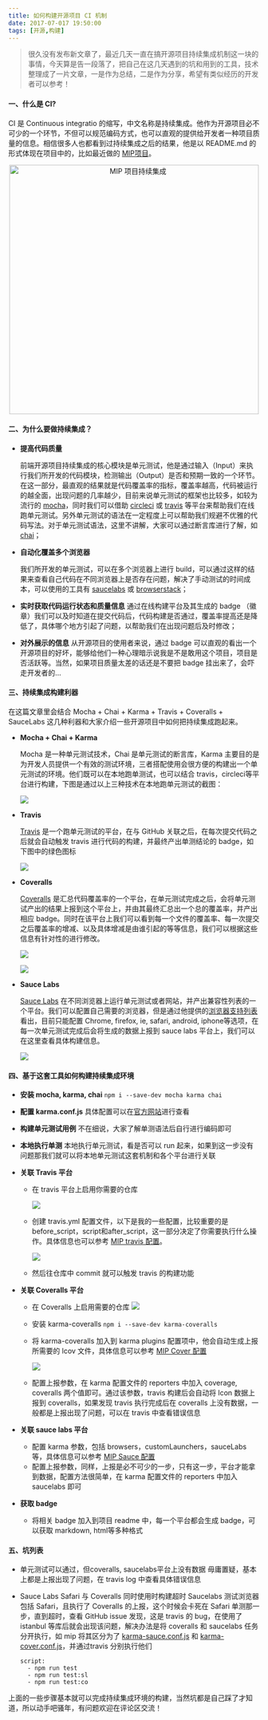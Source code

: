 ```yaml
---
title: 如何构建开源项目 CI 机制
date: 2017-07-017 19:50:00
tags: [开源,构建]
---
```


> 很久没有发布新文章了，最近几天一直在搞开源项目持续集成机制这一块的事情，今天算是告一段落了，把自己在这几天遇到的坑和用到的工具，技术整理成了一片文章，一是作为总结，二是作为分享，希望有类似经历的开发者可以参考！

#### 一、什么是 CI?
CI 是 Continuous integratio 的缩写，中文名称是持续集成。他作为开源项目必不可少的一个环节，不但可以规范编码方式，也可以直观的提供给开发者一种项目质量的信息。相信很多人也都看到过持续集成之后的结果，他是以 README.md 的形式体现在项目中的，比如最近做的 [MIP项目](https://github.com/mipengine/mip)。

<p align='center'>
    <a href="https://github.com/mipengine/mip">
        <img src='/img/articles/mip-ci/mipci.jpeg' width=500 title='MIP 项目持续集成' alt='MIP 项目持续集成'>
    </a>


#### 二、为什么要做持续集成？
- **提高代码质量**

    前端开源项目持续集成的核心模块是单元测试，他是通过输入（Input）来执行我们所开发的代码模块，检测输出（Output）是否和预期一致的一个环节。在这一部分，最直观的结果就是代码覆盖率的指标，覆盖率越高，代码被运行的越全面，出现问题的几率越少，目前来说单元测试的框架也比较多，如较为流行的 [mocha](http://mochajs.org/)，同时我们可以借助 [circleci](https://circleci.com/) 或 [travis](https://travis-ci.org/) 等平台来帮助我们在线跑单元测试。另外单元测试的语法在一定程度上可以帮助我们规避不优雅的代码写法。对于单元测试语法，这里不讲解，大家可以通过断言库进行了解，如 [chai](http://chaijs.com/)；

- **自动化覆盖多个浏览器**

    我们所开发的单元测试，可以在多个浏览器上进行 build，可以通过这样的结果来查看自己代码在不同浏览器上是否存在问题，解决了手动测试的时间成本，可以使用的工具有 [saucelabs](https://saucelabs.com/) 或 [browserstack](https://www.browserstack.com/)；

- **实时获取代码运行状态和质量信息**
    通过在线构建平台及其生成的 badge （徽章）我们可以及时知道在提交代码后，代码构建是否通过，覆盖率提高还是降低了，具体哪个地方引起了问题，以帮助我们在出现问题后及时修改；

- **对外展示的信息**
    从开源项目的使用者来说，通过 badge 可以直观的看出一个开源项目的好坏，能够给他们一种心理暗示说我是不是敢用这个项目，项目是否活跃等。当然，如果项目质量太差的话还是不要把 badge 挂出来了，会吓走开发者的...

#### 三、持续集成构建利器

在这篇文章里会结合 Mocha + Chai + Karma + Travis + Coveralls + SauceLabs 这几种利器和大家介绍一些开源项目中如何把持续集成跑起来。

- **Mocha + Chai + Karma**

    Mocha 是一种单元测试技术，Chai 是单元测试的断言库，Karma 主要目的是为开发人员提供一个有效的测试环境，三者搭配使用会很方便的构建出一个单元测试的环境。他们既可以在本地跑单测试，也可以结合 travis，circleci等平台进行构建，下图是通过以上三种技术在本地跑单元测试的截图：

    ![](/img/articles/mip-ci/unit-test.jpeg)

- **Travis**

    [Travis](https://travis-ci.org/) 是一个跑单元测试的平台，在与 GitHub 关联之后，在每次提交代码之后就会自动触发 travis 进行代码的构建，并最终产出单测结论的 badge，如下图中的绿色图标

    ![](/img/articles/mip-ci/travis-1.jpeg)

- **Coveralls**

    [Coveralls](https://coveralls.io/) 是汇总代码覆盖率的一个平台，在单元测试完成之后，会将单元测试产出的结果上报到这个平台上，并由其最终汇总出一个总的覆盖率，并产出相应 badge。同时在该平台上我们可以看到每一个文件的覆盖率、每一次提交之后覆盖率的增减、以及具体增减是由谁引起的等等信息，我们可以根据这些信息有针对性的进行修改。

    ![](/img/articles/mip-ci/coveralls-1.jpeg)

    ![](/img/articles/mip-ci/coveralls-2.jpeg)

- **Sauce Labs**

    [Sauce Labs](https://saucelabs.com/) 在不同浏览器上运行单元测试或者网站，并产出兼容性列表的一个平台。我们可以配置自己需要的浏览器，但是通过他提供的[浏览器支持列表](https://saucelabs.com/platforms)看出，目前只能配置 Chrome, firefox, ie, safari, android, iphone等选项，在每一次单元测试完成后会将生成的数据上报到 sauce labs 平台上，我们可以在这里查看具体构建信息。

    ![](/img/articles/mip-ci/saucelabs.jpeg)

#### 四、基于这套工具如何构建持续集成环境

- **安装 mocha, karma, chai**
`npm i --save-dev mocha karma chai`

- **配置 karma.conf.js**
具体配置可以在[官方网站](http://karma-runner.github.io/1.0/config/configuration-file.html)进行查看

- **构建单元测试用例**
不在细说，大家了解单测语法后自行进行编码即可

- **本地执行单测**
本地执行单元测试，看是否可以 run 起来，如果到这一步没有问题那我们就可以将本地单元测试这套机制和各个平台进行关联

- **关联 Travis 平台**
    - 在 travis 平台上启用你需要的仓库

        ![](/img/articles/mip-ci/travis-2.jpeg)

    - 创建 travis.yml 配置文件，以下是我的一些配置，比较重要的是before_script，script和after_script，这一部分决定了你需要执行什么操作。具体信息也可以参考 [MIP travis 配置](https://github.com/mipengine/mip/blob/master/.travis.yml)。

        ![](/img/articles/mip-ci/travis-3.jpeg)

    - 然后往仓库中 commit 就可以触发 travis 的构建功能

- **关联 Coveralls 平台**
    - 在 Coveralls 上启用需要的仓库
        ![](/img/articles/mip-ci/coveralls-3.jpeg)

    - 安装 karma-coveralls
        `npm i --save-dev karma-coveralls`

    - 将 karma-coveralls 加入到 karma plugins 配置项中，他会自动生成上报所需要的 lcov 文件，具体信息可以参考 [MIP Cover 配置](https://github.com/mipengine/mip/blob/master/scripts/unit/karma.cover.conf.js)

        ![](/img/articles/mip-ci/coveralls-4.jpeg)
    - 配置上报参数，在 karma 配置文件的 reporters 中加入 coverage, coveralls 两个值即可。通过该参数，travis 构建后会自动将 lcon 数据上报到 coveralls，如果发现 travis 执行完成后在 coveralls 上没有数据，一般都是上报出现了问题，可以在 travis 中查看错误信息

- **关联 sauce labs 平台**
    - 配置 karma 参数，包括 browsers，customLaunchers，sauceLabs等，具体信息可以参考 [MIP Sauce 配置](https://github.com/mipengine/mip/blob/master/scripts/unit/karma.sauce.conf.js)
    - 配置上报参数，同样，上报是必不可少的一步，只有这一步，平台才能拿到数据，配置方法很简单，在 karma 配置文件的 reporters 中加入 saucelabs 即可

- **获取 badge**
    - 将相关 badge 加入到项目 readme 中，每一个平台都会生成 badge，可以获取 markdown, html等多种格式

#### 五、坑列表
- 单元测试可以通过，但coveralls, saucelabs平台上没有数据
毋庸置疑，基本上都是上报出现了问题，在 travis log 中查看具体错误信息

- Sauce Labs Safari 与 Coveralls 同时使用时构建超时
Saucelabs 测试浏览器包括 Safari，且执行了 Coveralls 的上报，这个时候会卡死在 Safari 单测那一步，直到超时，查看 GitHub issue 发现，这是 travis 的 bug，在使用了 istanbul 等库后就会出现该问题，解决办法是将 coveralls 和 saucelabs 任务分开执行，如 mip 将其区分为了 [karma-sauce.conf.js](https://github.com/mipengine/mip/blob/master/scripts/unit/karma.sauce.conf.js) 和 [karma-cover.conf.js](https://github.com/mipengine/mip/blob/master/scripts/unit/karma.cover.conf.js)，并通过travis 分别执行他们

    ```
    script:
      - npm run test
      - npm run test:sl
      - npm run test:co
    ```

上面的一些步骤基本就可以完成持续集成环境的构建，当然坑都是自己踩了才知道，所以动手吧骚年，有问题欢迎在评论区交流！